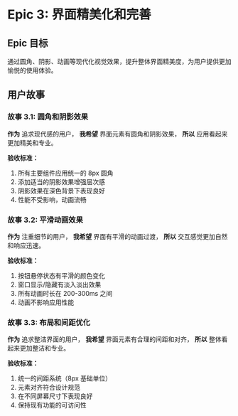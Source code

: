 # Epic 3: 界面精美化和完善

## Epic 目标

通过圆角、阴影、动画等现代化视觉效果，提升整体界面精美度，为用户提供更加愉悦的使用体验。

## 用户故事

### **故事 3.1: 圆角和阴影效果**
**作为** 追求现代感的用户，
**我希望** 界面元素有圆角和阴影效果，
**所以** 应用看起来更加精美和专业。

**验收标准：**
1. 所有主要组件应用统一的 8px 圆角
2. 添加适当的阴影效果增强层次感
3. 阴影效果在深色背景下表现良好
4. 性能不受影响，动画流畅

### **故事 3.2: 平滑动画效果**
**作为** 注重细节的用户，
**我希望** 界面有平滑的动画过渡，
**所以** 交互感觉更加自然和响应迅速。

**验收标准：**
1. 按钮悬停状态有平滑的颜色变化
2. 窗口显示/隐藏有淡入淡出效果
3. 所有动画时长在 200-300ms 之间
4. 动画不影响应用性能

### **故事 3.3: 布局和间距优化**
**作为** 追求整洁界面的用户，
**我希望** 界面元素有合理的间距和对齐，
**所以** 整体看起来更加整洁和专业。

**验收标准：**
1. 统一的间距系统（8px 基础单位）
2. 元素对齐符合设计规范
3. 在不同屏幕尺寸下表现良好
4. 保持现有功能的可访问性